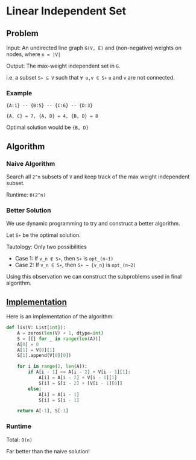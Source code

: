 # Linear Independent Set

## Problem

Input: An undirected line graph `G(V, E)` and (non-negative) weights on nodes, where `n = |V|`

Output: The max-weight independent set in `G`.

i.e. a subset `S∗ ⊆ V`  such that `∀ u,v ∈ S∗` `u` and `v` are not connected.

### Example

```
{A:1} -- {B:5} -- {C:6} -- {D:3}
```

`{A, C} = 7, {A, D} = 4, {B, D} = 8`

Optimal solution would be `{B, D}`

## Algorithm

### Naive Algorithm

Search all `2^n` subsets of `V` and keep track of the max weight independent subset.

Runtime: `Θ(2^n)`

### Better Solution

We use dynamic programming to try and construct a better algorithm.

Let `S∗` be the optimal solution.

Tautology: Only two possibilities
* Case 1:  If `v_n ∉ S∗`, then `S∗` is `opt_(n−1)`
* Case 2:  If `v_n ∈ S∗`, then `S∗ − {v_n}` is `opt_(n−2)`

Using this observation we can construct the subproblems used in final algorithm.

## [Implementation](https://github.com/antoniojkim/AlgLib/blob/master/Algorithms/Dynamic%20Programming/Linear%20Independent%20Set/linear_independent_set.py#L7)

Here is an implementation of the algorithm:

```python
def lis(V: List[int]):
    A = zeros(len(V) + 1, dtype=int)
    S = [[] for _ in range(len(A))]
    A[0] = 0
    A[1] = V[0][1]
    S[1].append(V[0][0])

    for i in range(2, len(A)):
        if A[i - 1] <= A[i - 2] + V[i - 1][1]:
            A[i] = A[i - 2] + V[i - 1][1]
            S[i] = S[i - 2] + [V[i - 1][0]]
        else:
            A[i] = A[i - 1]
            S[i] = S[i - 1]

    return A[-1], S[-1]
```

### Runtime

Total: `O(n)`

Far better than the naive solution!
